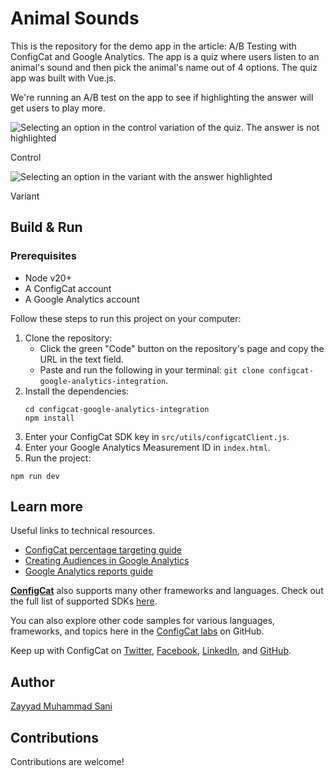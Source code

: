 # Animal Sounds

This is the repository for the demo app in the article: A/B Testing with ConfigCat and Google Analytics.
The app is a quiz where users listen to an animal's sound and then pick the animal's name out of 4 options. The quiz app was built with Vue.js.

We're running an A/B test on the app to see if highlighting the answer will get users to play more.

![Selecting an option in the control variation of the quiz. The answer is not highlighted](https://github.com/user-attachments/assets/a4e8fcd1-1ca4-4ec4-9227-ea5aeb97e4e1)

Control

![Selecting an option in the variant with the answer highlighted](https://github.com/user-attachments/assets/c8c5dadb-70c8-448a-8843-c5fba08ed283)

Variant

## Build & Run

### Prerequisites
- Node v20+
- A ConfigCat account
- A Google Analytics account

Follow these steps to run this project on your computer:
1. Clone the repository:
   - Click the green "Code" button on the repository's page and copy the URL in the text field.
   - Paste and run the following in your terminal: `git clone configcat-google-analytics-integration`.
2. Install the dependencies:
   ```
   cd configcat-google-analytics-integration
   npm install
   ```
3. Enter your ConfigCat SDK key in `src/utils/configcatClient.js`.
4. Enter your Google Analytics Measurement ID in `index.html`.
5. Run the project:
```
npm run dev
```

## Learn more

Useful links to technical resources.
- [ConfigCat percentage targeting guide](https://support.google.com/analytics/answer/9212670)
- [Creating Audiences in Google Analytics](https://support.google.com/analytics/answer/9267572)
- [Google Analytics reports guide](https://support.google.com/analytics/answer/9212670)

[**ConfigCat**](https://configcat.com) also supports many other frameworks and languages. Check out the full list of supported SDKs [here](https://configcat.com/docs/sdk-reference/overview/).

You can also explore other code samples for various languages, frameworks, and topics here in the [ConfigCat labs](https://github.com/configcat-labs) on GitHub.

Keep up with ConfigCat on [Twitter](https://twitter.com/configcat), [Facebook](https://www.facebook.com/configcat), [LinkedIn](https://www.linkedin.com/company/configcat/), and [GitHub](https://github.com/configcat).

## Author
[Zayyad Muhammad Sani](https://github.com/Z-MS)

## Contributions
Contributions are welcome!

